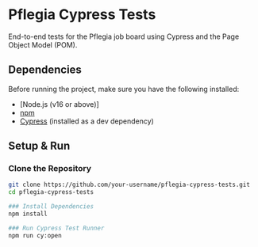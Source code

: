 # Pflegia Cypress Tests

End-to-end tests for the Pflegia job board using Cypress and the Page Object Model (POM).

## Dependencies

Before running the project, make sure you have the following installed:

- [Node.js (v16 or above)]
- [npm](https://www.npmjs.com/)
- [Cypress](https://www.cypress.io/) (installed as a dev dependency)


## Setup & Run

### Clone the Repository

```bash
git clone https://github.com/your-username/pflegia-cypress-tests.git
cd pflegia-cypress-tests

### Install Dependencies
npm install

### Run Cypress Test Runner
npm run cy:open
